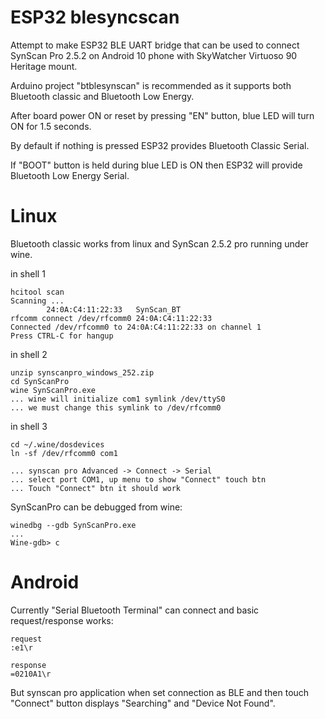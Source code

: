 # ESP32 blesyncscan

Attempt to make ESP32 BLE UART bridge that can be used
to connect SynScan Pro 2.5.2 on Android 10 phone with
SkyWatcher Virtuoso 90 Heritage mount.

Arduino project "btblesynscan" is recommended as it
supports both Bluetooth classic and Bluetooth Low Energy.

After board power ON or reset by pressing "EN" button,
blue LED will turn ON for 1.5 seconds.

By default if nothing is pressed ESP32 provides 
Bluetooth Classic Serial.

If "BOOT" button is held during blue LED is ON
then ESP32 will provide Bluetooth Low Energy Serial.

# Linux

Bluetooth classic works from linux and
SynScan 2.5.2 pro running under wine.

in shell 1

    hcitool scan
    Scanning ...
            24:0A:C4:11:22:33   SynScan_BT
    rfcomm connect /dev/rfcomm0 24:0A:C4:11:22:33
    Connected /dev/rfcomm0 to 24:0A:C4:11:22:33 on channel 1
    Press CTRL-C for hangup

in shell 2

    unzip synscanpro_windows_252.zip
    cd SynScanPro
    wine SynScanPro.exe
    ... wine will initialize com1 symlink /dev/ttyS0
    ... we must change this symlink to /dev/rfcomm0

in shell 3

    cd ~/.wine/dosdevices
    ln -sf /dev/rfcomm0 com1

    ... synscan pro Advanced -> Connect -> Serial
    ... select port COM1, up menu to show "Connect" touch btn
    ... Touch "Connect" btn it should work

SynScanPro can be debugged from wine:

    winedbg --gdb SynScanPro.exe
    ...
    Wine-gdb> c

# Android

Currently "Serial Bluetooth Terminal" can connect and
basic request/response works:

    request
    :e1\r

    response
    =0210A1\r

But synscan pro application when set connection as BLE
and then touch "Connect" button displays "Searching" and
"Device Not Found".
